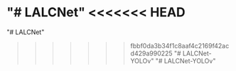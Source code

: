 "# LALCNet" 
<<<<<<< HEAD
=======
"# LALCNet" 
>>>>>>> fbbf0da3b34f1c8aaf4c2169f42acd429a990225
"# LALCNet-YOLOv" 
"# LALCNet-YOLOv" 
